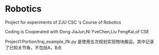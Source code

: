 # Robotics
Project for experiments of ZJU CSC 's Course of Robotics

Coding is Cooperated with Dong JiaJun,Ni YveChen,Liu FengKai,of CSE

Project1:Portion/traj_example_lfk.py 是使用五次规划实现物块搬运，其中记录了已知关节角，不包括A，B点
